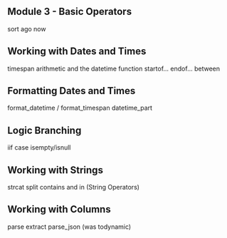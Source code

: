 

## Module 3 - Basic Operators
sort
ago
now

## Working with Dates and Times
timespan arithmetic and the datetime function
startof...
endof...
between

## Formatting Dates and Times
format_datetime / format_timespan
datetime_part

## Logic Branching
iif
case
isempty/isnull

## Working with Strings
strcat
split
contains and in (String Operators)

## Working with Columns
parse
extract
parse_json (was todynamic)
